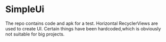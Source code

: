 # SimpleUi
The repo contains code and apk for a test.
Horizontal RecyclerViews are used to create UI. Certain things have been hardcoded,which is obviously not suitable for big projects.  
